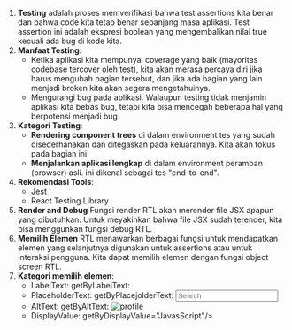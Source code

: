 1. **Testing** adalah proses memverifikasi bahwa test assertions kita benar dan bahwa code kita tetap benar sepanjang masa aplikasi. Test assertion ini adalah ekspresi boolean yang mengembalikan nilai true kecuali ada bug di kode kita.
2. **Manfaat Testing**:
    - Ketika aplikasi kita mempunyai coverage yang baik (mayoritas codebase tercover oleh test), kita akan merasa percaya diri jika harus mengubah bagian tersebut, dan jika ada bagian yang lain menjadi broken kita akan segera mengetahuinya.
    - Mengurangi bug pada aplikasi. Walaupun testing tidak menjamin aplikasi kita bebas bug, tetapi kita bisa mencegah beberapa hal yang berpotensi menjadi bug.
3. **Kategori Testing**:
    - **Rendering component trees** di dalam environment tes yang sudah disederhanakan dan ditegaskan pada keluarannya. Kita akan fokus pada bagian ini.
    - **Menjalankan aplikasi lengkap** di dalam environment peramban (browser) asli. ini dikenal sebagai tes "end-to-end".
4. **Rekomendasi Tools**:
    - Jest
    - React Testing Library
5. **Render and Debug**
    Fungsi render RTL akan merender file JSX apapun yang dibutuhkan. Untuk meyakinkan bahwa file JSX sudah terender, kita bisa menggunkan fungsi debug RTL.
6. **Memilih Elemen**
    RTL menawarkan berbagai fungsi untuk mendapatkan elemen yang selanjutnya digunakan untuk assertions atau untuk interaksi pengguna. Kita dapat memilih elemen dengan fungsi object screen RTL.
7. **Kategori memilih elemen**:
    - LabelText: getByLabelText: <label for="Search"/>
    - PlaceholderText: getByPlacejolderText: <input placeholder="Search"/>
    - AltText: getByAltText: <img alt="profile"/>
    - DisplayValue: getByDisplayValue="JavasScript"/>